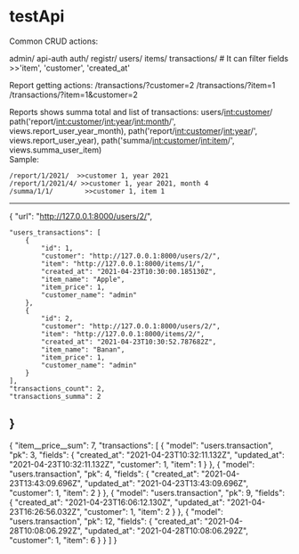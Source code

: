 # testApi
Common CRUD actions:

admin/
api-auth
auth/
registr/ 
users/
items/
transactions/  # It can filter fields >>'item', 'customer', 'created_at'

Report getting actions:
    /transactions/?customer=2
    /transactions/?item=1
    /transactions/?item=1&customer=2

Reports shows summa total and list of transactions:
    users/<int:customer>/
    path('report/<int:customer>/<int:year>/<int:month>/', views.report_user_year_month),
    path('report/<int:customer>/<int:year>/', views.report_user_year),
    path('summa/<int:customer>/<int:item>/', views.summa_user_item)  
    Sample:

    /report/1/2021/  >>customer 1, year 2021
    /report/1/2021/4/ >>customer 1, year 2021, month 4
    /summa/1/1/        >>customer 1, item 1

--------------
{
    "url": "http://127.0.0.1:8000/users/2/",

    "users_transactions": [
        {
            "id": 1,
            "customer": "http://127.0.0.1:8000/users/2/",
            "item": "http://127.0.0.1:8000/items/1/",
            "created_at": "2021-04-23T10:30:00.185130Z",
            "item_name": "Apple",
            "item_price": 1,
            "customer_name": "admin"
        },
        {
            "id": 2,
            "customer": "http://127.0.0.1:8000/users/2/",
            "item": "http://127.0.0.1:8000/items/2/",
            "created_at": "2021-04-23T10:30:52.787682Z",
            "item_name": "Banan",
            "item_price": 1,
            "customer_name": "admin"
        }
    ],
    "transactions_count": 2,
    "transactions_summa": 2
}
--------------
{
    "item__price__sum": 7,
    "transactions": [
        {
            "model": "users.transaction",
            "pk": 3,
            "fields": {
                "created_at": "2021-04-23T10:32:11.132Z",
                "updated_at": "2021-04-23T10:32:11.132Z",
                "customer": 1,
                "item": 1
            }
        },
        {
            "model": "users.transaction",
            "pk": 4,
            "fields": {
                "created_at": "2021-04-23T13:43:09.696Z",
                "updated_at": "2021-04-23T13:43:09.696Z",
                "customer": 1,
                "item": 2
            }
        },
        {
            "model": "users.transaction",
            "pk": 9,
            "fields": {
                "created_at": "2021-04-23T16:06:12.130Z",
                "updated_at": "2021-04-23T16:26:56.032Z",
                "customer": 1,
                "item": 2
            }
        },
        {
            "model": "users.transaction",
            "pk": 12,
            "fields": {
                "created_at": "2021-04-28T10:08:06.292Z",
                "updated_at": "2021-04-28T10:08:06.292Z",
                "customer": 1,
                "item": 6
            }
        }
    ]
}